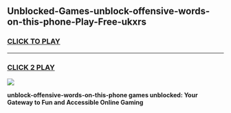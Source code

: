 
## Unblocked-Games-unblock-offensive-words-on-this-phone-Play-Free-ukxrs
<h3>
<a href="https://premium76.site?title=unblock-offensive-words-on-this-phone&ref=20M">CLICK TO PLAY</a></h3>
<hr>

<h3>
<a href="https://premium76.site?title=unblock-offensive-words-on-this-phone&ref=20M">CLICK 2 PLAY</a>
  
</h3>

<a href="https://premium76.site?title=unblock-offensive-words-on-this-phone&ref=19M"><img src="https://clearcache.store/games.png"></a>


**unblock-offensive-words-on-this-phone games unblocked: Your Gateway to Fun and Accessible Online Gaming**
